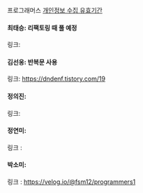 프로그래머스 [개인정보 수집 유효기간](https://school.programmers.co.kr/learn/courses/30/lessons/150370)<br>

#### 최태승: 리팩토링 때 풀 예정
링크: 

#### 김선웅: 반복문 사용
링크: https://dndenf.tistory.com/19

#### 정의진: 
링크: 

#### 정연미:
링크 : 

#### 박소미:
링크 : https://velog.io/@fsm12/programmers1
